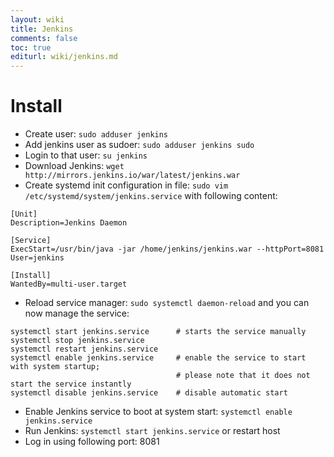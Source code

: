 ```yaml
---
layout: wiki
title: Jenkins
comments: false
toc: true
editurl: wiki/jenkins.md
---
```


# Install

* Create user: ```sudo adduser jenkins```
* Add jenkins user as sudoer: ```sudo adduser jenkins sudo```
* Login to that user: ```su jenkins```
* Download Jenkins: ```wget http://mirrors.jenkins.io/war/latest/jenkins.war```
* Create systemd init configuration in file: ```sudo vim /etc/systemd/system/jenkins.service``` with following content:

```
[Unit]
Description=Jenkins Daemon

[Service]
ExecStart=/usr/bin/java -jar /home/jenkins/jenkins.war --httpPort=8081
User=jenkins

[Install]
WantedBy=multi-user.target
```

* Reload service manager: ```sudo systemctl daemon-reload``` and you can now manage the service:

```
systemctl start jenkins.service      # starts the service manually
systemctl stop jenkins.service
systemctl restart jenkins.service
systemctl enable jenkins.service     # enable the service to start with system startup;
                                     # please note that it does not start the service instantly
systemctl disable jenkins.service    # disable automatic start
```

* Enable Jenkins service to boot at system start: ```systemctl enable jenkins.service```
* Run Jenkins: ```systemctl start jenkins.service``` or restart host
* Log in using following port: 8081

